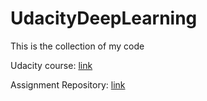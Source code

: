 # UdacityDeepLearning
This is the collection of my code

Udacity course: [link](https://www.udacity.com/course/deep-learning--ud730)

Assignment Repository: [link](https://github.com/tensorflow/tensorflow/tree/master/tensorflow/examples/udacity)

